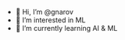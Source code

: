 - 👋 Hi, I’m @gnarov
- 👀 I’m interested in ML
- 🌱 I’m currently learning AI & ML


<!---
gnarov/gnarov is a ✨ special ✨ repository because its `README.md` (this file) appears on your GitHub profile.
You can click the Preview link to take a look at your changes.
--->
